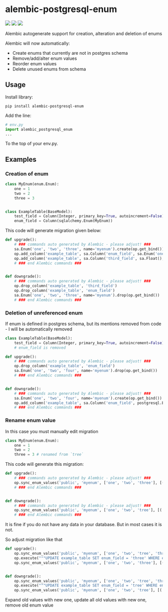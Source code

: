 # alembic-postgresql-enum
[<img src="https://img.shields.io/pypi/pyversions/alembic-postgresql-enum">](https://pypi.org/project/alembic-postgresql-enum/)
[<img src="https://img.shields.io/pypi/v/alembic-postgresql-enum">](https://pypi.org/project/alembic-postgresql-enum/)
[<img src="https://img.shields.io/pypi/l/alembic-postgresql-enum">](https://pypi.org/project/alembic-postgresql-enum/)

Alembic autogenerate support for creation, alteration and deletion of enums

Alembic will now automatically:
- Create enums that currently are not in postgres schema
- Remove/add/alter enum values
- Reorder enum values
- Delete unused enums from schema

## Usage

Install library:
```
pip install alembic-postgresql-enum
```

Add the line:

```python 
# env.py
import alembic_postgresql_enum
...
```

To the top of your env.py.

## Examples

### Creation of enum
```python
class MyEnum(enum.Enum):
    one = 1
    two = 2
    three = 3


class ExampleTable(BaseModel):
    test_field = Column(Integer, primary_key=True, autoincrement=False)
    enum_field = Column(sqlalchemy.Enum(MyEnum))
```
This code will generate migration given below: 
```python
def upgrade():
    # ### commands auto generated by Alembic - please adjust! ###
    sa.Enum('one', 'two', 'three', name='myenum').create(op.get_bind())
    op.add_column('example_table', sa.Column('enum_field', sa.Enum('one', 'two', 'three', name='myenum'), nullable=False))
    op.add_column('example_table', sa.Column('third_field', sa.Float(), nullable=True))
    # ### end Alembic commands ###


def downgrade():
    # ### commands auto generated by Alembic - please adjust! ###
    op.drop_column('example_table', 'third_field')
    op.drop_column('example_table', 'enum_field')
    sa.Enum('one', 'two', 'three', name='myenum').drop(op.get_bind())
    # ### end Alembic commands ###
```

### Deletion of unreferenced enum
If enum is defined in postgres schema, but its mentions removed from code - I will be automatically removed
```python
class ExampleTable(BaseModel):
    test_field = Column(Integer, primary_key=True, autoincrement=False)
    # enum_field is removed
```

```python
def upgrade():
    # ### commands auto generated by Alembic - please adjust! ###
    op.drop_column('example_table', 'enum_field')
    sa.Enum('one', 'two', 'four', name='myenum').drop(op.get_bind())
    # ### end Alembic commands ###


def downgrade():
    # ### commands auto generated by Alembic - please adjust! ###
    sa.Enum('one', 'two', 'four', name='myenum').create(op.get_bind())
    op.add_column('example_table', sa.Column('enum_field', postgresql.ENUM('one', 'two', 'four', name='myenum'), autoincrement=False, nullable=True))
    # ### end Alembic commands ###
```

### Rename enum value
In this case you must manually edit migration

```python
class MyEnum(enum.Enum):
    one = 1
    two = 2
    three = 3 # renamed from `tree`
```

This code will generate this migration:
```python
def upgrade():
    # ### commands auto generated by Alembic - please adjust! ###
    op.sync_enum_values('public', 'myenum', ['one', 'two', 'three'], [('example_table', 'enum_field')])
    # ### end Alembic commands ###


def downgrade():
    # ### commands auto generated by Alembic - please adjust! ###
    op.sync_enum_values('public', 'myenum', ['one', 'two', 'tree'], [('example_table', 'enum_field')])
    # ### end Alembic commands ###
```

It is fine if you do not have any data in your database. 
But in most cases it is not.

So adjust migration like that

```python
def upgrade():
    op.sync_enum_values('public', 'myenum', ['one', 'two', 'tree', 'three'], [('example_table', 'enum_field')])
    op.execute("""UPDATE example_table SET enum_field = 'three' WHERE enum_field = 'tree'""")
    op.sync_enum_values('public', 'myenum', ['one', 'two', 'three'], [('example_table', 'enum_field')])


def downgrade():
    op.sync_enum_values('public', 'myenum', ['one', 'two', 'tree', 'three'], [('example_table', 'enum_field')])
    op.execute("""UPDATE example_table SET enum_field = 'tree' WHERE enum_field = 'three'""")
    op.sync_enum_values('public', 'myenum', ['one', 'two', 'tree'], [('example_table', 'enum_field')])
```

Expand old values with new one, update all old values with new one, remove old enum value 
